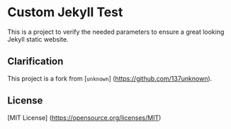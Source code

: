 # Custom Jekyll Test

This is a project to verify the needed parameters to ensure a great looking Jekyll static website.  

## Clarification

This project is a fork from [```unknown```] (https://github.com/137unknown).

## License

[MIT License] (https://opensource.org/licenses/MIT)